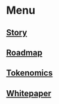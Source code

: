 # Menu

## [Story](/story)
## [Roadmap](/roadmap)
## [Tokenomics](/tokenomics)
## [Whitepaper](/whitepapers)





